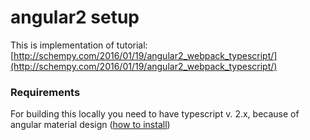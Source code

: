 # angular2 setup
This is implementation of tutorial: 
[http://schempy.com/2016/01/19/angular2_webpack_typescript/](http://schempy.com/2016/01/19/angular2_webpack_typescript/)


### Requirements
For building this locally you need to have typescript v. 2.x, because of angular material design 
([how to install](https://blogs.msdn.microsoft.com/typescript/2016/07/11/announcing-typescript-2-0-beta/))
